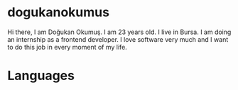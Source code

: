 # dogukanokumus

Hi there, I am Doğukan Okumuş. I am 23 years old. I live in Bursa. I am doing an internship as a frontend developer. I love software very much and I want to do this job in every moment of my life.

# Languages 

                       



